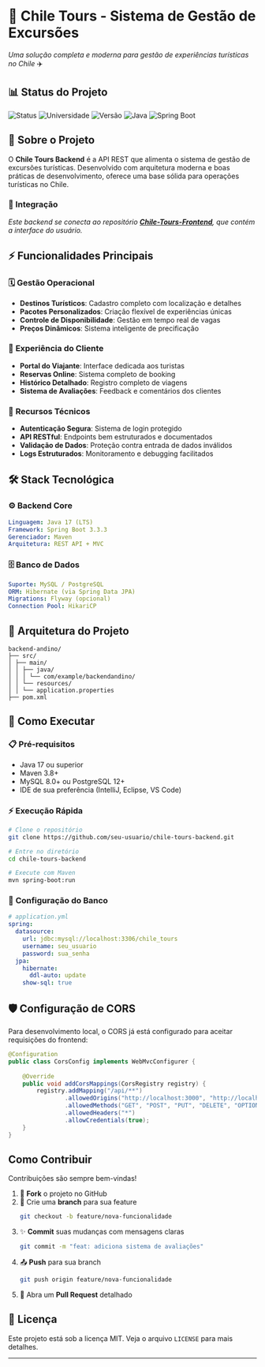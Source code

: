 # 🌄 Chile Tours - Sistema de Gestão de Excursões

*Uma solução completa e moderna para gestão de experiências turísticas no Chile* ✈️

## 📊 Status do Projeto

![Status](https://img.shields.io/badge/Status-Em%20Desenvolvimento-yellow?style=for-the-badge) 
![Universidade](https://img.shields.io/badge/Uninove-Projeto%20Acadêmico-2A5CAA?style=for-the-badge&logo=graduation-cap)
![Versão](https://img.shields.io/badge/Versão-2.0-blue?style=for-the-badge)
![Java](https://img.shields.io/badge/Java-17-ED8B00?style=for-the-badge&logo=openjdk&logoColor=white)
![Spring Boot](https://img.shields.io/badge/Spring%20Boot-3.3.3-6DB33F?style=for-the-badge&logo=spring&logoColor=white)

## 🎯 Sobre o Projeto

O **Chile Tours Backend** é a API REST que alimenta o sistema de gestão de excursões turísticas. Desenvolvido com arquitetura moderna e boas práticas de desenvolvimento, oferece uma base sólida para operações turísticas no Chile.

### 🔗 Integração
*Este backend se conecta ao repositório **[Chile-Tours-Frontend](https://github.com/EmanuelVieiira/chile-tours-front)**, que contém a interface do usuário.*

## ⚡ Funcionalidades Principais

### 🗓️ **Gestão Operacional**
- **Destinos Turísticos**: Cadastro completo com localização e detalhes
- **Pacotes Personalizados**: Criação flexível de experiências únicas  
- **Controle de Disponibilidade**: Gestão em tempo real de vagas
- **Preços Dinâmicos**: Sistema inteligente de precificação

### 👥 **Experiência do Cliente**
- **Portal do Viajante**: Interface dedicada aos turistas
- **Reservas Online**: Sistema completo de booking
- **Histórico Detalhado**: Registro completo de viagens
- **Sistema de Avaliações**: Feedback e comentários dos clientes

### 🔐 **Recursos Técnicos**
- **Autenticação Segura**: Sistema de login protegido
- **API RESTful**: Endpoints bem estruturados e documentados
- **Validação de Dados**: Proteção contra entrada de dados inválidos
- **Logs Estruturados**: Monitoramento e debugging facilitados

## 🛠️ Stack Tecnológica

### ⚙️ **Backend Core**
```yaml
Linguagem: Java 17 (LTS)
Framework: Spring Boot 3.3.3
Gerenciador: Maven
Arquitetura: REST API + MVC
```



### 🗄️ **Banco de Dados**
```yaml
Suporte: MySQL / PostgreSQL
ORM: Hibernate (via Spring Data JPA)
Migrations: Flyway (opcional)
Connection Pool: HikariCP
```

## 📁 Arquitetura do Projeto

```
backend-andino/
├── src/
│ ├── main/
│ │ ├── java/
│ │ │ └── com/example/backendandino/
│ │ └── resources/
│ │ └── application.properties
├── pom.xml
```

## 🚀 Como Executar

### 📋 **Pré-requisitos**
- Java 17 ou superior
- Maven 3.8+
- MySQL 8.0+ ou PostgreSQL 12+
- IDE de sua preferência (IntelliJ, Eclipse, VS Code)

### ⚡ **Execução Rápida**
```bash
# Clone o repositório
git clone https://github.com/seu-usuario/chile-tours-backend.git

# Entre no diretório
cd chile-tours-backend

# Execute com Maven
mvn spring-boot:run
```

### 🔧 **Configuração do Banco**
```yaml
# application.yml
spring:
  datasource:
    url: jdbc:mysql://localhost:3306/chile_tours
    username: seu_usuario
    password: sua_senha
  jpa:
    hibernate:
      ddl-auto: update
    show-sql: true
```

## 🛡️ Configuração de CORS

Para desenvolvimento local, o CORS já está configurado para aceitar requisições do frontend:

```java
@Configuration
public class CorsConfig implements WebMvcConfigurer {
    
    @Override
    public void addCorsMappings(CorsRegistry registry) {
        registry.addMapping("/api/**")
                .allowedOrigins("http://localhost:3000", "http://localhost:3001")
                .allowedMethods("GET", "POST", "PUT", "DELETE", "OPTIONS")
                .allowedHeaders("*")
                .allowCredentials(true);
    }
}
```

##  Como Contribuir

Contribuições são sempre bem-vindas!

1. 🍴 **Fork** o projeto no GitHub
2. 🌿 Crie uma **branch** para sua feature
   ```bash
   git checkout -b feature/nova-funcionalidade
   ```
3. ✨ **Commit** suas mudanças com mensagens claras
   ```bash
   git commit -m "feat: adiciona sistema de avaliações"
   ```
4. 📤 **Push** para sua branch
   ```bash
   git push origin feature/nova-funcionalidade
   ```
5. 🔄 Abra um **Pull Request** detalhado

## 📜 Licença

Este projeto está sob a licença MIT. Veja o arquivo `LICENSE` para mais detalhes.

---
